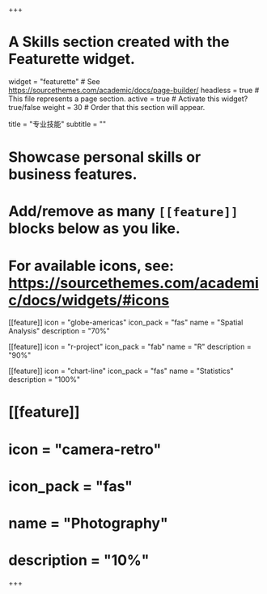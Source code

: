 +++
# A Skills section created with the Featurette widget.
widget = "featurette"  # See https://sourcethemes.com/academic/docs/page-builder/
headless = true  # This file represents a page section.
active = true  # Activate this widget? true/false
weight = 30  # Order that this section will appear.

title = "专业技能"
subtitle = ""

# Showcase personal skills or business features.
# 
# Add/remove as many `[[feature]]` blocks below as you like.
# 
# For available icons, see: https://sourcethemes.com/academic/docs/widgets/#icons

[[feature]]
  icon = "globe-americas"
  icon_pack = "fas"
  name = "Spatial Analysis"
  description = "70%"

[[feature]]
  icon = "r-project"
  icon_pack = "fab"
  name = "R"
  description = "90%"
  
  
[[feature]]
  icon = "chart-line"
  icon_pack = "fas"
  name = "Statistics"
  description = "100%"  
  
# [[feature]]
#   icon = "camera-retro"
#   icon_pack = "fas"
#   name = "Photography"
#   description = "10%"

+++
